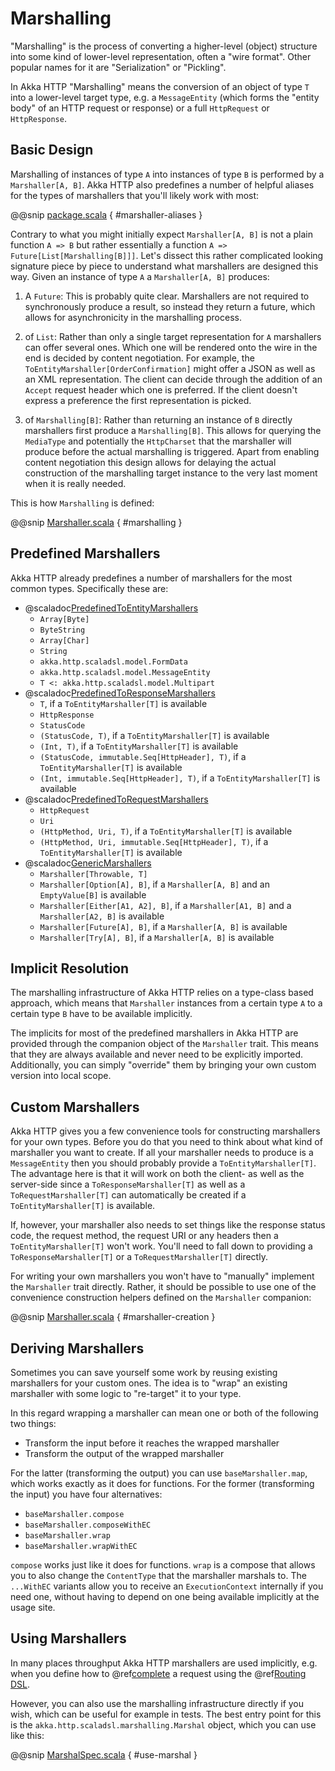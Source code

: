 <a id="http-marshalling-scala"></a>
# Marshalling

"Marshalling" is the process of converting a higher-level (object) structure into some kind of lower-level
representation, often a "wire format". Other popular names for it are "Serialization" or "Pickling".

In Akka HTTP "Marshalling" means the conversion of an object of type `T` into a lower-level target type,
e.g. a `MessageEntity` (which forms the "entity body" of an HTTP request or response) or a full `HttpRequest` or
`HttpResponse`.

## Basic Design

Marshalling of instances of type `A` into instances of type `B` is performed by a `Marshaller[A, B]`.
Akka HTTP also predefines a number of helpful aliases for the types of marshallers that you'll likely work with most:

@@snip [package.scala](../../../../../../../akka-http/src/main/scala/akka/http/scaladsl/marshalling/package.scala) { #marshaller-aliases }

Contrary to what you might initially expect `Marshaller[A, B]` is not a plain function `A => B` but rather
essentially a function `A => Future[List[Marshalling[B]]]`.
Let's dissect this rather complicated looking signature piece by piece to understand what marshallers are designed this
way.
Given an instance of type `A` a `Marshaller[A, B]` produces:

1. A `Future`: This is probably quite clear. Marshallers are not required to synchronously produce a result, so instead
they return a future, which allows for asynchronicity in the marshalling process.

2. of `List`: Rather than only a single target representation for `A` marshallers can offer several ones. Which
one will be rendered onto the wire in the end is decided by content negotiation.
For example, the `ToEntityMarshaller[OrderConfirmation]` might offer a JSON as well as an XML representation.
The client can decide through the addition of an `Accept` request header which one is preferred. If the client doesn't
express a preference the first representation is picked.

3. of `Marshalling[B]`: Rather than returning an instance of `B` directly marshallers first produce a
`Marshalling[B]`. This allows for querying the `MediaType` and potentially the `HttpCharset` that the marshaller
will produce before the actual marshalling is triggered. Apart from enabling content negotiation this design allows for
delaying the actual construction of the marshalling target instance to the very last moment when it is really needed.

This is how `Marshalling` is defined:

@@snip [Marshaller.scala](../../../../../../../akka-http/src/main/scala/akka/http/scaladsl/marshalling/Marshaller.scala) { #marshalling }

## Predefined Marshallers

Akka HTTP already predefines a number of marshallers for the most common types.
Specifically these are:

 * @scaladoc[PredefinedToEntityMarshallers](akka.http.scaladsl.marshalling.PredefinedToEntityMarshallers)
    * `Array[Byte]`
    * `ByteString`
    * `Array[Char]`
    * `String`
    * `akka.http.scaladsl.model.FormData`
    * `akka.http.scaladsl.model.MessageEntity`
    * `T <: akka.http.scaladsl.model.Multipart`
 * @scaladoc[PredefinedToResponseMarshallers](akka.http.scaladsl.marshalling.PredefinedToResponseMarshallers)
    * `T`, if a `ToEntityMarshaller[T]` is available
    * `HttpResponse`
    * `StatusCode`
    * `(StatusCode, T)`, if a `ToEntityMarshaller[T]` is available
    * `(Int, T)`, if a `ToEntityMarshaller[T]` is available
    * `(StatusCode, immutable.Seq[HttpHeader], T)`, if a `ToEntityMarshaller[T]` is available
    * `(Int, immutable.Seq[HttpHeader], T)`, if a `ToEntityMarshaller[T]` is available
 * @scaladoc[PredefinedToRequestMarshallers](akka.http.scaladsl.marshalling.PredefinedToRequestMarshallers)
    * `HttpRequest`
    * `Uri`
    * `(HttpMethod, Uri, T)`, if a `ToEntityMarshaller[T]` is available
    * `(HttpMethod, Uri, immutable.Seq[HttpHeader], T)`, if a `ToEntityMarshaller[T]` is available
 * @scaladoc[GenericMarshallers](akka.http.scaladsl.marshalling.GenericMarshallers)
    * `Marshaller[Throwable, T]`
    * `Marshaller[Option[A], B]`, if a `Marshaller[A, B]` and an `EmptyValue[B]` is available
    * `Marshaller[Either[A1, A2], B]`, if a `Marshaller[A1, B]` and a `Marshaller[A2, B]` is available
    * `Marshaller[Future[A], B]`, if a `Marshaller[A, B]` is available
    * `Marshaller[Try[A], B]`, if a `Marshaller[A, B]` is available

## Implicit Resolution

The marshalling infrastructure of Akka HTTP relies on a type-class based approach, which means that `Marshaller`
instances from a certain type `A` to a certain type `B` have to be available implicitly.

The implicits for most of the predefined marshallers in Akka HTTP are provided through the companion object of the
`Marshaller` trait. This means that they are always available and never need to be explicitly imported.
Additionally, you can simply "override" them by bringing your own custom version into local scope.

## Custom Marshallers

Akka HTTP gives you a few convenience tools for constructing marshallers for your own types.
Before you do that you need to think about what kind of marshaller you want to create.
If all your marshaller needs to produce is a `MessageEntity` then you should probably provide a
`ToEntityMarshaller[T]`. The advantage here is that it will work on both the client- as well as the server-side since
a `ToResponseMarshaller[T]` as well as a `ToRequestMarshaller[T]` can automatically be created if a
`ToEntityMarshaller[T]` is available.

If, however, your marshaller also needs to set things like the response status code, the request method, the request URI
or any headers then a `ToEntityMarshaller[T]` won't work. You'll need to fall down to providing a
`ToResponseMarshaller[T]` or a `ToRequestMarshaller[T]` directly.

For writing your own marshallers you won't have to "manually" implement the `Marshaller` trait directly.
Rather, it should be possible to use one of the convenience construction helpers defined on the `Marshaller`
companion:

@@snip [Marshaller.scala](../../../../../../../akka-http/src/main/scala/akka/http/scaladsl/marshalling/Marshaller.scala) { #marshaller-creation }

## Deriving Marshallers

Sometimes you can save yourself some work by reusing existing marshallers for your custom ones.
The idea is to "wrap" an existing marshaller with some logic to "re-target" it to your type.

In this regard wrapping a marshaller can mean one or both of the following two things:

 * Transform the input before it reaches the wrapped marshaller
 * Transform the output of the wrapped marshaller

For the latter (transforming the output) you can use `baseMarshaller.map`, which works exactly as it does for functions.
For the former (transforming the input) you have four alternatives:

 * `baseMarshaller.compose`
 * `baseMarshaller.composeWithEC`
 * `baseMarshaller.wrap`
 * `baseMarshaller.wrapWithEC`

`compose` works just like it does for functions.
`wrap` is a compose that allows you to also change the `ContentType` that the marshaller marshals to.
The `...WithEC` variants allow you to receive an `ExecutionContext` internally if you need one, without having to
depend on one being available implicitly at the usage site.

## Using Marshallers

In many places throughput Akka HTTP marshallers are used implicitly, e.g. when you define how to @ref[complete](../routing-dsl/directives/route-directives/complete.md#complete) a
request using the @ref[Routing DSL](../routing-dsl/index.md#http-high-level-server-side-api).

However, you can also use the marshalling infrastructure directly if you wish, which can be useful for example in tests.
The best entry point for this is the `akka.http.scaladsl.marshalling.Marshal` object, which you can use like this:

@@snip [MarshalSpec.scala](../../../../../test/scala/docs/http/scaladsl/MarshalSpec.scala) { #use-marshal }
